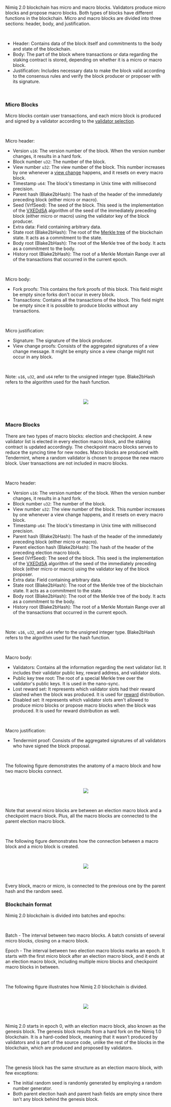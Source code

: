 Nimiq 2.0 blockchain has micro and macro blocks. Validators produce micro blocks and propose macro blocks. Both types of blocks have different functions in the blockchain. Micro and macro blocks are divided into three sections: header, body, and justification.

<br/>

- Header: Contains data of the block itself and commitments to the body and state of the blockchain.
- Body: The part of the block where transactions or data regarding the staking contract is stored, depending on whether it is a micro or macro block.
- Justification: Includes necessary data to make the block valid according to the consensus rules and verify the block producer or proposer with its signature.

<br />

### Micro Blocks

Micro blocks contain user transactions, and each micro block is produced and signed by a validator according to the [validator selection]().

<br />

Micro header:

- Version `u16`: The version number of the block. When the version number changes, it results in a hard fork.
- Block number `u32`: The number of the block.
- View number `u32`: The view number of the block. This number increases by one whenever a [view change]() happens, and it resets on every macro block.
- Timestamp `u64`: The block's timestamp in Unix time with millisecond precision.
- Parent hash (Blake2bHash): The hash of the header of the immediately preceding block (either micro or macro).
- Seed (VrfSeed): The seed of the block. This seed is the implementation of the [VXEDdSA](https://www.signal.org/docs/specifications/xeddsa/#vxeddsa) algorithm of the seed of the immediately preceding block (either micro or macro) using the validator key of the block producer.
- Extra data: Field containing arbitrary data.
- State root (Blake2bHash): The root of the [Merkle tree](https://en.wikipedia.org/wiki/Merkle_tree) of the blockchain state. It acts as a commitment to the state.
- Body root (Blake2bHash): The root of the Merkle tree of the body. It acts as a commitment to the body.
- History root (Blake2bHash): The root of a Merkle Montain Range over all of the transactions that occurred in the current epoch.

<br />

Micro body:

- Fork proofs: This contains the fork proofs of this block. This field might be empty since forks don't occur in every block.
- Transactions: Contains all the transactions of the block. This field might be empty since it is possible to produce blocks without any transactions.

<br />

Micro justification:

- Signature: The signature of the block producer.
- View change proofs: Consists of the aggregated signatures of a view change message. It might be empty since a view change might not occur in any block.

<br />

Note: `u16`, `u32`, and `u64` refer to the unsigned integer type. Blake2bHash refers to the algorithm used for the hash function.

<br />

<p align="center">
  <img src="https://i.postimg.cc/Ghd4SpVY/microblock-drawio.png"/>
</p>

<br />

### Macro Blocks

There are two types of macro blocks: election and checkpoint. A new validator list is elected in every election macro block, and the staking contract is updated accordingly. The checkpoint macro blocks serves to reduce the syncing time for new nodes. Macro blocks are produced with Tendermint, where a random validator is chosen to propose the new macro block. User transactions are not included in macro blocks.

<br />

Macro header:

- Version `u16`: The version number of the block. When the version number changes, it results in a hard fork.
- Block number `u32`: The number of the block.
- View number `u32`: The view number of the block. This number increases by one whenever a view change happens, and it resets on every macro block.
- Timestamp `u64`: The block's timestamp in Unix time with millisecond precision.
- Parent hash (Blake2bHash): The hash of the header of the immediately preceding block (either micro or macro).
- Parent election hash (Blake2bHash): The hash of the header of the preceding election macro block.
- Seed (VrfSeed): The seed of the block. This seed is the implementation of the [VXEDdSA](https://www.signal.org/docs/specifications/xeddsa/#vxeddsa) algorithm of the seed of the immediately preceding block (either micro or macro) using the validator key of the block proposer.
- Extra data: Field containing arbitrary data.
- State root (Blake2bHash): The root of the Merkle tree of the blockchain state. It acts as a commitment to the state.
- Body root (Blake2bHash): The root of the Merkle tree of the body. It acts as a commitment to the body.
- History root (Blake2bHash): The root of a Merkle Montain Range over all of the transactions that occurred in the current epoch.

<br />

Note: `u16`, `u32`, and `u64` refer to the unsigned integer type. Blake2bHash refers to the algorithm used for the hash function.

<br />

Macro body:

- Validators: Contains all the information regarding the next validator list. It includes their validator public key, reward address, and validator slots.
- Public key tree root: The root of a special Merkle tree over the validator's public keys. It is used in the nano-sync.
- Lost reward set: It represents which validator slots had their reward slashed when the block was produced. It is used for [reward]() distribution.
- Disabled set: It represents which validator slots aren't allowed to produce micro blocks or propose macro blocks when the block was produced. It is used for reward distribution as well.

<br />

Macro justification:

- Tendermint proof: Consists of the aggregated signatures of all validators who have signed the block proposal.

<br />

The following figure demonstrates the anatomy of a macro block and how two macro blocks connect.

<br />

<p align="center">
  <img src="https://i.postimg.cc/BvcDJzFX/macroblock-drawio.png"/>
</p>


<br />

Note that several micro blocks are between an election macro block and a checkpoint macro block. Plus, all the macro blocks are connected to the parent election macro block.

<br />

The following figure demonstrates how the connection between a macro block and a micro block is created.

<br />

<p align="center">
  <img src="https://i.postimg.cc/sxS3RkBL/micro-and-macroblock-drawio.png"/>
</p>

<br />

Every block, macro or micro, is connected to the previous one by the parent hash and the random seed.


### Blockchain format

Nimiq 2.0 blockchain is divided into batches and epochs:

<br />

Batch - The interval between two macro blocks. A batch consists of several micro blocks, closing on a macro block.

Epoch - The interval between two election macro blocks marks an epoch. It starts with the first micro block after an election macro block, and it ends at an election macro block, including multiple micro blocks and checkpoint macro blocks in between.

<br />

The following figure illustrates how Nimiq 2.0 blockchain is divided.

<br />

<p align="center">
  <img src="https://i.postimg.cc/C1RFcBwS/epoch-and-batches-drawio.png"/>
</p>

<br />

Nimiq 2.0 starts in epoch 0, with an election macro block, also known as the genesis block. The genesis block results from a hard fork on the Nimiq 1.0 blockchain. It is a hard-coded block, meaning that it wasn’t produced by validators and is part of the source code, unlike the rest of the blocks in the blockchain, which are produced and proposed by validators.

<br />

The genesis block has the same structure as an election macro block, with few exceptions:

- The initial random seed is randomly generated by employing a random number generator.
- Both parent election hash and parent hash fields are empty since there isn't any block behind the genesis block.
